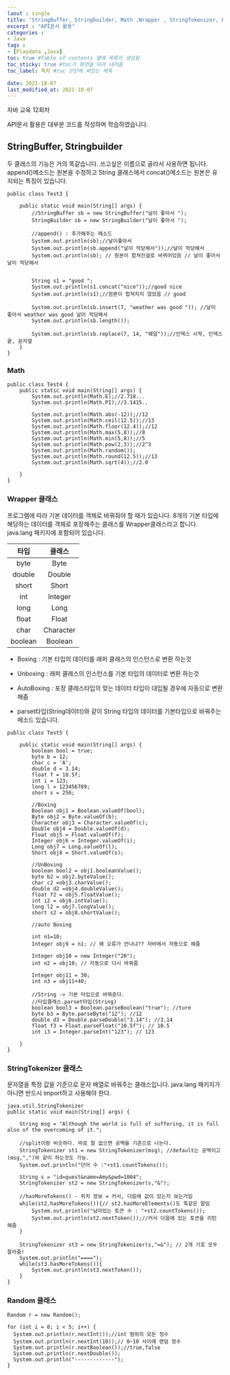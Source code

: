 ```yaml
---
laout : single
title: "StringBuffer, Stringbuilder, Math ,Wrapper , StringTokenizer, Random"
excerpt : "API문서 활용"
categories :
- Java
tags :
- [Playdata ,Java]
toc: true #Table of contents 옆에 목록이 생성됨
toc_sticky: true #toc가 화면을 따라 내려옴
toc_label: 목차 #toc 상단에 써있는 제목

date: 2021-10-07
last_modified_at: 2021-10-07
---
```


자바 교육 12회차

API문서 활용은 대부분 코드를 작성하며 학습하였습니다.

## StringBuffer, Stringbuilder
두 클래스의 기능은 거의 똑같습니다. 쓰고싶은 이름으로 골라서 사용하면 됩니다. append()메소드는 원본을 수정하고 String 클래스에서 concat()메소드는 원본은 유지되는 특징이 있습니다.

```
public class Test3 {

	public static void main(String[] args) {
		//StringBuffer sb = new StringBuffer("날이 좋아서 ");
		StringBuilder sb = new StringBuilder("날이 좋아서 ");

		//append() : 추가해주는 메소드
		System.out.println(sb);//날이좋아서
		System.out.println(sb.append("날이 적당해서"));//날이 적당해서
		System.out.println(sb); // 원본이 합쳐진걸로 바뀌어있음 // 날이 좋아서 날이 적당해서


		String s1 = "good ";
		System.out.println(s1.concat("nice"));//good nice
		System.out.println(s1);//원본이 합쳐지지 않았음 // good

		System.out.println(sb.insert(7, "weather was good ")); //날이 좋아서 weather was good 날이 적당해서
		System.out.println(sb.length());

		System.out.println(sb.replace(7, 14, "웨덜"));//인덱스 시작, 인덱스 끝, 문자열
	}
}
```


### Math
```
public class Test4 {
	public static void main(String[] args) {
		System.out.println(Math.E);//2.718...
		System.out.println(Math.PI);//3.1415..

		System.out.println(Math.abs(-12));//12
		System.out.println(Math.ceil(12.5));//13
		System.out.println(Math.floor(12.4));//12
		System.out.println(Math.max(5,8));//8
		System.out.println(Math.min(5,8));//5
		System.out.println(Math.pow(2,3));//2^3
		System.out.println(Math.random());
		System.out.println(Math.round(12.5));//13
		System.out.println(Math.sqrt(4));//2.0

	}
}
```

### Wrapper 클래스
프로그램에 따라 기본 데이터를 객체로 바꿔줘야 할 때가 있습니다. 8개의 기본 타입에 해당하는 데이터를 객체로 포장해주는 클래스를 Wrapper클래스라고 합니다. java.lang 패키지에 포함되어 있습니다.

|타입|클래스|
|:---:|:---:|
|byte|Byte|
|double|Double|
|short|Short|
|int|Integer|
|long|Long|
|float|Float|
|char|Character|
|boolean|Boolean|

- Boxing : 기본 타입의 데이터를 래퍼 클래스의 인스턴스로 변환 하는것
- Unboxing : 래퍼 클래스의 인스턴스를 기본 타입의 데이터로 변환 하는것
- AutoBoxing : 포장 클래스타입의 맞는 데이터 타입이 대입될 경우에 자동으로 변환 해줌

- parset타입(String데이터)와 같이 String 타입의 데이터를 기본타입으로 바꿔주는 메소드 있습니다.

```
public class Test5 {

	public static void main(String[] args) {
		boolean bool = true;
		byte b = 12;
		char c = 'A';
		double d = 3.14;
		float f = 10.5f;
		int i = 123;
		long l = 123456789;
		short s = 256;

		//Boxing
		Boolean obj1 = Boolean.valueOf(bool);
		Byte obj2 = Byte.valueOf(b);
		Character obj3 = Character.valueOf(c);
		Double obj4 = Double.valueOf(d);
		Float obj5 = Float.valueOf(f);
		Integer obj6 = Integer.valueOf(i);
		Long obj7 = Long.valueOf(l);
		Short obj8 = Short.valueOf(s);

		//UnBoxing
		boolean bool2 = obj1.booleanValue();
		byte b2 = obj2.byteValue();
		char c2 =obj3.charValue();
		double d2 =obj4.doubleValue();
		float f2 = obj5.floatValue();
		int i2 = obj6.intValue();
		long l2 = obj7.longValue();
		short s2 = obj8.shortValue();

		//auto Boxing

		int n1=10;
		Integer obj9 = n1; // 왜 오류가 안나냐?? 자바에서 자동으로 해줌

		Integer obj10 = new Integer("20");
		int n2 = obj10; // 자동으로 다시 바꿔줌

		Integer obj11 = 30;
		int n3 = obj11+40;

		//String -> 기본 타입으로 바꿔준다.
		//타입클래스.parset타입(String)
		boolean bool3 = Boolean.parseBoolean("true"); //ture
		byte b3 = Byte.parseByte("12"); //12
		double d3 = Double.parseDouble("3.14"); //3.14
		float f3 = Float.parseFloat("10.5f"); // 10.5
		int i3 = Integer.parseInt("123"); // 123

	}
}
```


### StringTokenizer 클래스
문자열을 특정 값을 기준으로 문자 배열로 바꿔주는 클래스입니다.
java.lang 패키지가 아니면 반드시 import하고 사용해야 한다.

```
java.util.StringTokenizer
public static void main(String[] args) {

	String msg = "Although the world is full of suffering, it is full also of the overcoming of it.";

	//split이랑 비슷하다. 따로 말 없으면 공백을 기준으로 나눈다.
	StringTokenizer st1 = new StringTokenizer(msg); //default는 공백이고 (msg,",")와 같이 하는것도 가능.
	System.out.println("단어 수 :"+st1.countTokens());

	String s = "id=guest&name=Amy&pwd=1004";
	StringTokenizer st2 = new StringTokenizer(s,"&");

	//hasMoreTokens() - 위치 정보 = 커서, 다음에 값이 있는지 보는거임
	while(st2.hasMoreTokens()){// st2.hasMoreElements()도 똑같은 말임
		System.out.println("남아있는 토큰 수 : "+st2.countTokens());
		System.out.println(st2.nextToken());//커서 다음에 있는 토큰을 리턴 해줌
	}

	StringTokenizer st3 = new StringTokenizer(s,"=&"); // 2개 기호 모두 잘라줌!
	System.out.println("====");
	while(st3.hasMoreTokens()){
		System.out.println(st3.nextToken());
	}
}
```

### Random 클래스

```
Random r = new Random();

for (int i = 0; i < 5; i++) {
  System.out.println(r.nextInt());//int 범위의 모든 정수
  System.out.println(r.nextInt(10));// 0~10 사이에 랜덤 정수
  System.out.println(r.nextBoolean());//true,false
  System.out.println(r.nextDouble());
  System.out.println("-------------");
}
```

